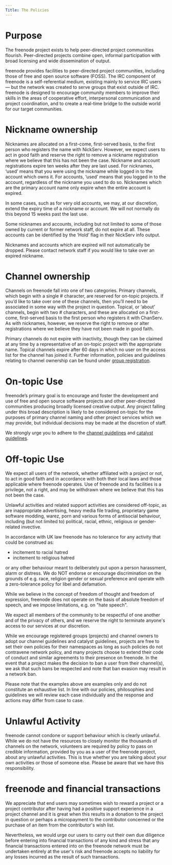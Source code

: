 ```yaml
---
Title: The Policies
---
```


Purpose
==================
The freenode project exists to help peer-directed project communities flourish.
Peer-directed projects combine open, informal participation with broad licensing
and wide dissemination of output.

freenode provides facilities to peer-directed project communities, including those
of free and open source software (FOSS). The IRC component of freenode is a
self-referential medium, existing mainly to service IRC users &mdash; but the network
was created to serve groups that exist outside of IRC. freenode is designed to encourage
community members to improve their skills in the areas of cooperative effort, interpersonal 
communication and project coordination, and to create a real-time bridge to the outside world
for our target communities.

Nickname ownership
==================

Nicknames are allocated on a first-come, first-served basis, to the first person
who registers the name with NickServ. However, we expect users to act in good
faith and reserve the right to remove a nickname registration where we believe
that this has not been the case.
Nickname and account registrations expire ten weeks after they are last used.
For nicknames, ‘used’ means that you were using the nickname while logged in to
the account which owns it. For accounts, ‘used’ means that you logged in to the
account, regardless of the nickname you used to do so. Nicknames which are the
primary account name only expire when the entire account is expired.

In some cases, such as for very old accounts, we may, at our discretion, extend
the expiry time of a nickname or account. We will not normally do this beyond 15
weeks past the last use.

Some nicknames and accounts, including but not limited to some of those owned by
current or former network staff, do not expire at all. These accounts can be
identified by the ‘Hold’ flag in their NickServ info output.

Nicknames and accounts which are expired will not automatically be dropped.
Please contact network staff if you would like to take over an expired nickname.

Channel ownership
=================

Channels on freenode fall into one of two categories. Primary channels, which
begin with a single # character, are reserved for on-topic projects. If you’d
like to take over one of these channels, then you’ll need to be associated in
some way with the project in question. Topical, or ‘about’ channels, begin with
two # characters, and these are allocated on a first-come, first-served basis to
the first person who registers it with ChanServ. As with nicknames, however, we
reserve the right to remove or alter registrations where we believe they have
not been made in good faith.

Primary channels do not expire with inactivity, though they can be claimed at
any time by a representative of an on-topic project with the appropriate name.
Topical channels expire after 60 days in which no user on the access list for
the channel has joined it. Further information, policies and guidelines relating
to channel ownership can be found under [group registration](http://freenode.net/groupreg).

On-topic Use
============

freenode’s primary goal is to encourage and foster the development and use of
free and open source software projects and other peer-directed communities
producing broadly licensed creative output. Any project falling under this broad
description is likely to be considered on-topic for the purposes of primary
channel naming and other project services which we may provide, but individual
decisions may be made at the discretion of staff. 

We strongly urge you to adhere to the [channel guidelines](http://freenode.net/changuide) and [catalyst guidelines](http://freenode.net/catalysts).



Off-topic Use
=============

We expect all users of the network, whether affiliated with a project or not, to
act in good faith and in accordance with both their local laws and those
applicable where freenode operates. Use of freenode and its facilities is a
privilege, not a right, and may be withdrawn where we believe that this has not
been the case.

Unlawful activities and related support activities are considered off-topic, as are
inappropriate advertising, heavy media file trading, proprietary game software modding,
warez, porn and various forms of antisocial behaviour, including (but not limited to) 
political, racial, ethnic, religious or gender-related invective.

In accordance with UK law freenode has no tolerance for any activity that could be construed
as: 

* incitement to racial hatred
* incitement to religious hatred

or any other behaviour meant to deliberately put upon a person harassment, alarm or distress.
We do NOT endorse or encourage discrimination on the grounds of e.g. race, religion gender or sexual preference and 
operate with a zero-tolerance policy for libel and defamation.

While we believe in the concept of freedom of thought and freedom of expression, freenode does not
operate on the basis of absolute freedom of speech, and we impose limitations, e.g. on "hate speech".

We expect all members of the community to be respectful of one another and of the privacy of others, 
and we reserve the right to terminate anyone's access to our services at our discretion.

While we encourage registered groups (projects) and channel owners to adopt our channel guidelines and catalyst guidelines, projects are free to set their own policies for their namespaces as long as such policies do not contravene network policy, and many projects choose to extend their code of conduct and similar agreements to their presence on freenode. In the event that a project makes the decision to ban a user from their channel(s), we ask that such bans be respected and note that ban evasion may result in a network ban.

Please note that the examples above are examples only and do not constitute an exhaustive list. In line with our policies, philosophies and guidelines we will review each case individually and the response and actions may differ from case to case.

Unlawful Activity
=============
freenode cannot condone or support behaviour which is clearly unlawful. While we do not have the resources
to closely monitor the thousands of channels on the network, volunteers are required by policy to pass on credible
information, provided by you as a user of the freenode project, about any unlawful activities. This is true whether you
are talking about your own activities or those of someone else. Please be aware that we have this responsibility.

freenode and financial transactions
=============

We appreciate that end users may sometimes wish to reward a project or a project
contributor after having had a positive support experience in a project channel
and it is great when this results in a donation to the project in question or
perhaps a micropayment to the contributor concerned or the purchase of an item
from the contributor's wish list. 

Nevertheless, we would urge our users to carry out their own due diligence
before entering into financial transactions of any kind and stress that any
financial transactions entered into on the freenode network must be undertaken
entirely at the user's risk and freenode accepts no liability for any losses
incurred as the result of such transactions. 
